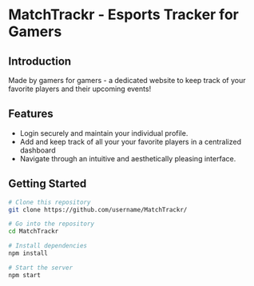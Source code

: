 # MatchTrackr - Esports Tracker for Gamers

## Introduction
Made by gamers for gamers - a dedicated website to keep track of your favorite players and their upcoming events!

## Features

* Login securely and maintain your individual profile.
* Add and keep track of all your your favorite players in a centralized dashboard
* Navigate through an intuitive and aesthetically pleasing interface.

## Getting Started

```bash
# Clone this repository
git clone https://github.com/username/MatchTrackr/

# Go into the repository
cd MatchTrackr

# Install dependencies
npm install

# Start the server
npm start

```
